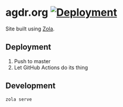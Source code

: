 # agdr.org [![Deployment](https://github.com/audy/audy.github.io/actions/workflows/github-pages.yml/badge.svg)](https://github.com/audy/audy.github.io/actions/workflows/github-pages.yml)

Site built using [Zola](https://github.com/getzola/zola).

## Deployment

1. Push to master
2. Let GitHub Actions do its thing

## Development

```sh
zola serve
```

